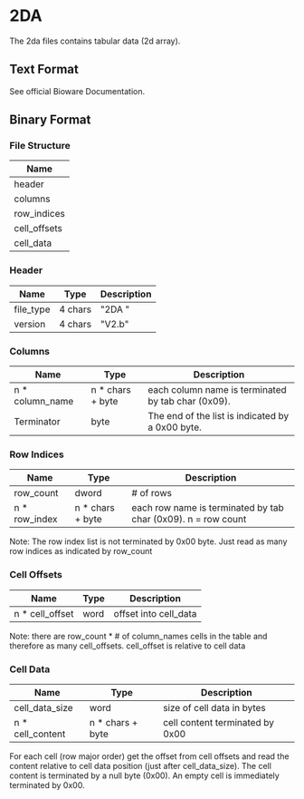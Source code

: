 # 2DA

The 2da files contains tabular data (2d array).

## Text Format

See official Bioware Documentation.


## Binary Format


### File Structure

| Name        |
|-------------|
| header      |
| columns     |
| row_indices | 
| cell_offsets|
| cell_data   |


### Header

| Name      | Type       | Description  |
|-----------|------------|--------------|
| file_type | 4 chars    | "2DA "       |
| version   | 4 chars    | "V2.b"       |


### Columns

| Name            | Type              | Description  |
|-----------------|-------------------|--------------|
| n * column_name | n * chars + byte  | each column name is terminated by tab char (0x09). |
| Terminator      | byte | The end of the list is indicated by a 0x00 byte.        |

### Row Indices

| Name            | Type              | Description  |
|-----------------|-------------------|--------------|
| row_count       | dword             | # of rows    |
| n * row_index   | n * chars + byte  | each row name is terminated by tab char (0x09). n = row count|

Note: The row index list is not terminated by 0x00 byte. Just read as many row indices as indicated by row_count

### Cell Offsets

| Name            | Type              | Description           |
|-----------------|-------------------|-----------------------|
| n * cell_offset | word              | offset into cell_data |

Note: there are row_count * # of column_names cells in the table and therefore as many cell_offsets. cell_offset is relative to cell data


### Cell Data

| Name            | Type              | Description           |
|-----------------|-------------------|-----------------------|
| cell_data_size  | word              | size of cell data in bytes |
| n * cell_content| n * chars + byte  | cell content terminated by 0x00 |

For each cell (row major order) get the offset from cell offsets and read the content relative to cell data position (just after cell_data_size). The cell content is terminated by a null byte (0x00). An empty cell is immediately terminated by 0x00.

